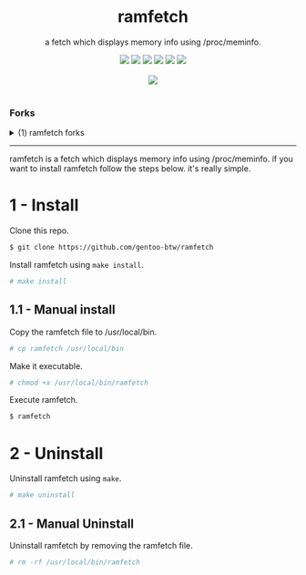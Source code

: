 <div align="center">
  <div>
    <h1>ramfetch</h1>
    <p>a fetch which displays memory info using /proc/meminfo.</p>
    <img src="https://img.shields.io/github/license/gentoo-btw/ramfetch?style=flat-square">
    <img src="https://img.shields.io/github/directory-file-count/gentoo-btw/ramfetch?style=flat-square">
    <img src="https://img.shields.io/github/last-commit/gentoo-btw/ramfetch?style=flat-square">
    <img src="https://img.shields.io/github/forks/gentoo-btw/ramfetch?style=flat-square">
    <img src="https://img.shields.io/github/stars/gentoo-btw/ramfetch?style=flat-square">
    <img src="https://img.shields.io/endpoint.svg?url=https%3A%2F%2Factions-badge.atrox.dev%2Fatrox%2Fsync-dotenv%2Fbadge">
  </div>
  <div>
<br>
<img src="https://user-images.githubusercontent.com/119129086/208178135-ec7c69da-4967-44b2-b056-306deced2261.png">
</div>
<br>
</div>

### Forks
<!-- ramfetch-forks -->
<details markdown='1'><summary>(1) ramfetch forks</summary>

<h4>1 - devlocalhost's fork<h4>

https://github.com/devlocalhost/ramfetch

<br>
<img src="https://user-images.githubusercontent.com/119129086/208246044-d7239c46-12ca-430a-8fe7-025c3d89b485.png">
</div></details>
<!-- end ramfetch-forks -->

---

ramfetch is a fetch which displays memory info using /proc/meminfo. if you want to install ramfetch follow the steps below. it's really simple.


# 1 - Install
Clone this repo.
```bash
$ git clone https://github.com/gentoo-btw/ramfetch
```
Install ramfetch using `make install`.
```bash
# make install
```
## 1.1 - Manual install
Copy the ramfetch file to /usr/local/bin.
```bash
# cp ramfetch /usr/local/bin
```
Make it executable.
```bash
# chmod +x /usr/local/bin/ramfetch
```
Execute ramfetch.
```bash
$ ramfetch
```

# 2 - Uninstall
Uninstall ramfetch using `make`.
```bash
# make uninstall
```
## 2.1 - Manual Uninstall
Uninstall ramfetch by removing the ramfetch file.
```bash
# rm -rf /usr/local/bin/ramfetch
```
